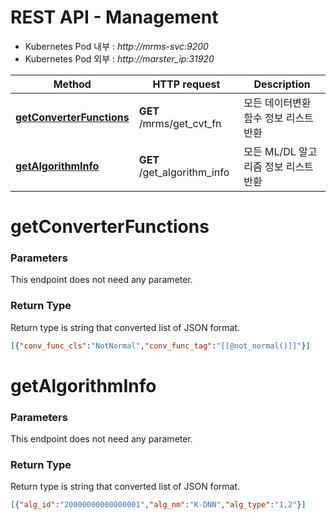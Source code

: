 # REST API - Management
* Kubernetes Pod 내부 : *http://mrms-svc:9200*
* Kubernetes Pod 외부 : *http://marster_ip:31920*

  
|Method|HTTP request|Description|
|------|------------|-----------|
|[**getConverterFunctions**](Managements.md#getConverterFunctions) | **GET** /mrms/get_cvt_fn |모든 데이터변환 함수 정보 리스트 반환|
|[**getAlgorithmInfo**](Managements.md#getAlgorithmInfo) | **GET** /get_algorithm_info |모든 ML/DL 알고리즘 정보 리스트 반환|


<a name="getConverterFunctions"></a>
# **getConverterFunctions**

### Parameters
This endpoint does not need any parameter.

### Return Type
Return type is string that converted list of JSON format.
```json
[{"conv_func_cls":"NotNormal","conv_func_tag":"[[@not_normal()]]"}]
```
<a name="getAlgorithmInfo"></a>
# **getAlgorithmInfo**

### Parameters
This endpoint does not need any parameter.

### Return Type
Return type is string that converted list of JSON format.
```json
[{"alg_id":"20000000000000001","alg_nm":"K-DNN","alg_type":"1,2"}]
```
